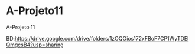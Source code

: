 # A-Projeto11
A-Projeto 11



BD:https://drive.google.com/drive/folders/1zOQOios172xFBoF7CP1WyTDElQmgcsB4?usp=sharing
